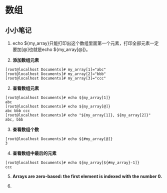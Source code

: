   # 数组
  
  ## 小小笔记
  
  1. echo ${my_array}只能打印出这个数组里面第一个元素，打印全部元素一定要加[@]也就是echo ${my_array[@]}。
  
 1. **添加数组元素**
  
```
[root@localhost Documents]# my_array[1]="abc"
[root@localhost Documents]# my_array[2]="bbb"
[root@localhost Documents]# my_array[3]="ccc"
```

2. **查看数组元素**

```
[root@localhost Documents]# echo ${my_array[1]}
abc
[root@localhost Documents]# echo ${my_array[@]}
abc bbb ccc
[root@localhost Documents]# echo "${my_array[1]}, ${my_array[2]}"
abc, bbb
```

3. **查看数组个数**
```
[root@localhost Documents]# echo ${#my_array[@]}
3

```
4. **查看数组中最后的元素**
```
[root@localhost Documents]# echo ${my_array[${#my_array}-1]}
ccc
```

5. **Arrays are zero-based: the first element is indexed with the number 0.**
  
6. 
  
  
  
